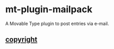 # mt-plugin-mailpack

A Movable Type plugin to post entries via e-mail.

## [copyright](http://www.mtcms.jp/movabletype-blog/terms/)

